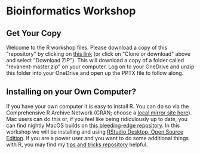 # Bioinformatics Workshop

## Get Your Copy
Welcome to the R workshop files. Please download a copy of this "repository" by clicking on [this link](https://github.com/tethig/revanent/archive/master.zip) (or click on "Clone or download" above and select "Download ZIP"). This will download a copy of a folder called "revanent-master.zip" on your computer. Log on to your OneDrive and unzip this folder into your OneDrive and open up the PPTX file to follow along.

## Installing on your Own Computer?
If you have your own computer it is easy to install R. You can do so via the Comprehensive R Archive Network (CRAN; choose a [local mirror site here](https://cran.r-project.org/mirrors.html)). Mac users can do this or, if you feel like being ridiculously up to date, you can find nightly MacOS builds on [this bleeding-edge repository](https://mac.r-project.org/). In this workshop we will be installing and using [RStudio Desktop, Open Source Edition](https://www.rstudio.com/products/RStudio/). If you are a power user and you want to do some additional things with R, you may find my [tips and tricks repository](https://github.com/tethig/turbo-spoon) helpful.

